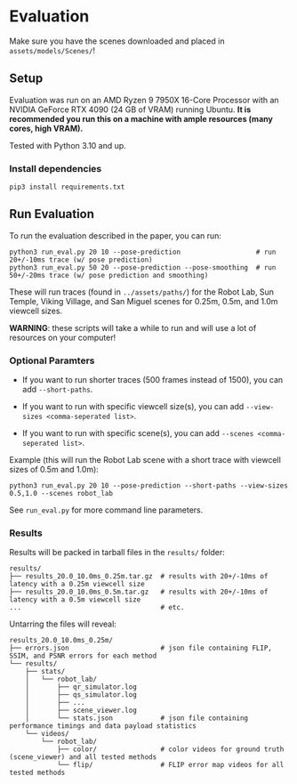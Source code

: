 # Evaluation

Make sure you have the scenes downloaded and placed in `assets/models/Scenes/`!

## Setup

Evaluation was run on an AMD Ryzen 9 7950X 16-Core Processor with an NVIDIA GeForce RTX 4090 (24 GB of VRAM) running Ubuntu. __It is recommended you run this on a machine with ample resources (many cores, high VRAM).__

Tested with Python 3.10 and up.

### Install dependencies

```
pip3 install requirements.txt
```

## Run Evaluation

To run the evaluation described in the paper, you can run:
```
python3 run_eval.py 20 10 --pose-prediction                   # run 20+/-10ms trace (w/ pose prediction)
python3 run_eval.py 50 20 --pose-prediction --pose-smoothing  # run 50+/-20ms trace (w/ pose prediction and smoothing)
```
These will run traces (found in `../assets/paths/`) for the Robot Lab, Sun Temple, Viking Village, and San Miguel scenes for 0.25m, 0.5m, and 1.0m viewcell sizes.

__WARNING__: these scripts will take a while to run and will use a lot of resources on your computer!

### Optional Paramters

* If you want to run shorter traces (500 frames instead of 1500), you can add `--short-paths`.

* If you want to run with specific viewcell size(s), you can add `--view-sizes <comma-seperated list>`.

* If you want to run with specific scene(s), you can add `--scenes <comma-seperated list>`.

Example (this will run the Robot Lab scene with a short trace with viewcell sizes of 0.5m and 1.0m):
```
python3 run_eval.py 20 10 --pose-prediction --short-paths --view-sizes 0.5,1.0 --scenes robot_lab
```

See `run_eval.py` for more command line parameters.

### Results

Results will be packed in tarball files in the `results/` folder:
```
results/
├── results_20.0_10.0ms_0.25m.tar.gz  # results with 20+/-10ms of latency with a 0.25m viewcell size
├── results_20.0_10.0ms_0.5m.tar.gz   # results with 20+/-10ms of latency with a 0.5m viewcell size
...                                   # etc.
```

Untarring the files will reveal:
```
results_20.0_10.0ms_0.25m/
├── errors.json                       # json file containing FLIP, SSIM, and PSNR errors for each method
└── results/
    ├── stats/
    │   └── robot_lab/
    │       ├── qr_simulator.log
    │       ├── qs_simulator.log
    │       ├── ...
    │       ├── scene_viewer.log
    │       └── stats.json            # json file containing performance timings and data payload statistics
    └── videos/
        └── robot_lab/
            ├── color/                # color videos for ground truth (scene_viewer) and all tested methods
            └── flip/                 # FLIP error map videos for all tested methods
```
